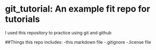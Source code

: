# git_tutorial: An example fit repo for tutorials

I used this repository to practice using git and github

##Things this repo includes:
-this markdown file
-.gitignore
-.license file
